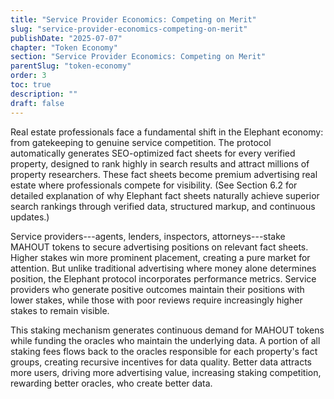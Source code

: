 ```yaml
---
title: "Service Provider Economics: Competing on Merit"
slug: "service-provider-economics-competing-on-merit"
publishDate: "2025-07-07"
chapter: "Token Economy"
section: "Service Provider Economics: Competing on Merit"
parentSlug: "token-economy"
order: 3
toc: true
description: ""
draft: false
---
```


Real estate professionals face a fundamental shift in the Elephant economy: from
gatekeeping to genuine service competition. The protocol automatically generates
SEO-optimized fact sheets for every verified property, designed to rank highly
in search results and attract millions of property researchers. These fact
sheets become premium advertising real estate where professionals compete for
visibility. (See Section 6.2 for detailed explanation of why Elephant fact
sheets naturally achieve superior search rankings through verified data,
structured markup, and continuous updates.)

Service providers---agents, lenders, inspectors, attorneys---stake MAHOUT tokens
to secure advertising positions on relevant fact sheets. Higher stakes win more
prominent placement, creating a pure market for attention. But unlike
traditional advertising where money alone determines position, the Elephant
protocol incorporates performance metrics. Service providers who generate
positive outcomes maintain their positions with lower stakes, while those with
poor reviews require increasingly higher stakes to remain visible.

This staking mechanism generates continuous demand for MAHOUT tokens while
funding the oracles who maintain the underlying data. A portion of all staking
fees flows back to the oracles responsible for each property's fact groups,
creating recursive incentives for data quality. Better data attracts more users,
driving more advertising value, increasing staking competition, rewarding better
oracles, who create better data.
